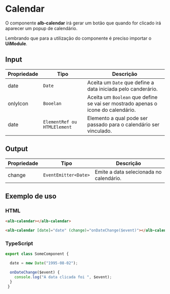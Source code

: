 # Calendar

O componente **alb-calendar** irá gerar um botão que quando for clicado irá aparecer um popup de calendário.

Lembrando que para a utilização do componente é preciso importar o **UiModule**.

## Input

| Propriedade   | Tipo                     | Descrição                                                                        |
| -----------   | ------------------------ | -------------------------------------------------------------------------------- |
| date          | `Date`                   | Aceita um `Date` que define a data iniciada pelo canderário.                     |
| onlyIcon      | `Booelan`                | Aceita um `Boolean` que define se vai ser mostrado apenas o icone do calendário. |
| date          | `ElementRef ou HTMLElement`| Elemento a qual pode ser passado para o calendário ser vinculado.                |

## Output

| Propriedade   | Tipo                 | Descrição                               |
| -----------   | -------------------- |---------------------------------------- |
| change        | `EventEmitter<Date>` | Emite a data selecionada no calendário. |

## Exemplo de uso

### HTML

```html
<alb-calendar></alb-calendar>
```

```html
<alb-calendar [date]="date" (change)="onDateChange($event)"></alb-calendar>
```

### TypeScript

```javascript
export class SomeComponent {

  date = new Date("1995-08-02");

  onDateChange($event) {
    console.log("A data clicada foi ", $event);
  }
 }
```
